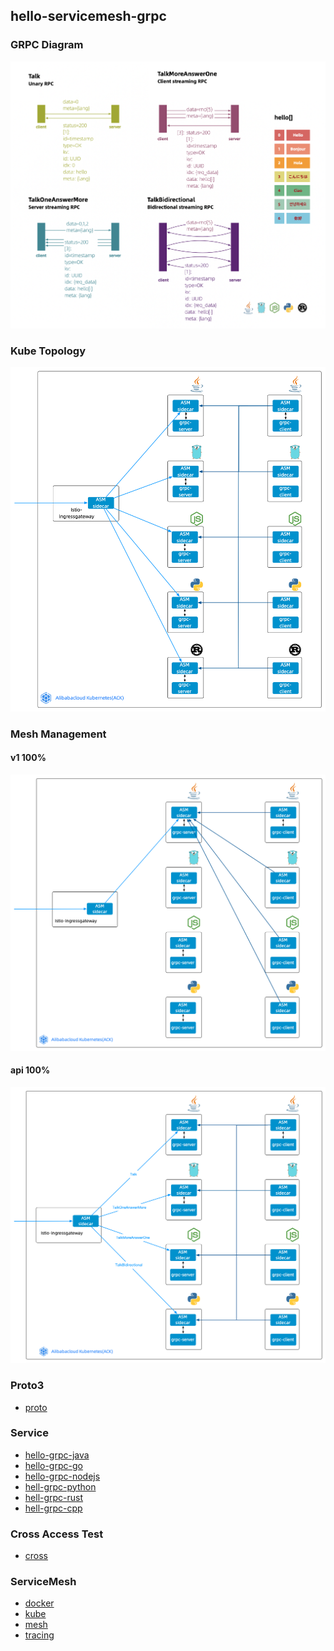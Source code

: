 ## hello-servicemesh-grpc

### GRPC Diagram
![](img/grpc_diagram.png)

### Kube Topology
![](img/grpc_kube.png)

### Mesh Management
#### v1 100%
![](img/grpc_mesh_v1_100.png)
#### api 100%
![](img/grpc_mesh_api_100.png)

### Proto3
- [proto](proto)

### Service
- [hello-grpc-java](hello-grpc-java)
- [hello-grpc-go](hello-grpc-go)
- [hello-grpc-nodejs](hello-grpc-nodejs)
- [hell-grpc-python ](hell-grpc-python )
- [hell-grpc-rust ](hell-grpc-rust )
- [hell-grpc-cpp ](hell-grpc-cpp )

### Cross Access Test
- [cross](cross)

### ServiceMesh
- [docker](docker)
- [kube](kube)
- [mesh](mesh)
- [tracing](tracing)